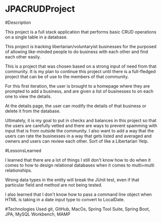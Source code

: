 # JPACRUDProject

#Description

This project is a full stack application that performs basic CRUD operations on a single table in a database.

This project is tracking libertarian/voluntaryist businesses for the purposed of allowing like-minded people to do business with each other and find each other easily.

This is a project that was chosen based on a strong input of need from that community.
It is my plan to continue this project until there is a full-fledged project that can be of use to the members of that community.

For this first iteration, the user is brought to a homepage where they are prompted to add a business, and are given a list of businesses to on each one to view the details.

At the details page, the user can modify the details of that business or delete it from the database.

Ultimately, it is my goal to put in checks and balances in this project so that the users are carefully vetted and there are ways to prevent spamming with input that is from outside the community. I also want to add a way that the users can rate the businesses in a way that gets listed and averaged and owners and users can review each other. Sort of like a Libertarian Yelp.




#LessonsLearned

I learned that there are a lot of things I still don't know how to do when it comes to how to design relational databases when it comes to multi=multi relationships.

Wrong data types in the entity will break the JUnit test, even if that particular field and method are not being tested.

I also learned that I don't know how to pass a command line object when HTML is taking in a date input type to convert to LocalDate.

#Technologies Used
git, GitHub, MacOs, Spring Tool Suite, Spring Boot, JPA, MySQL Workbench, MAMP
